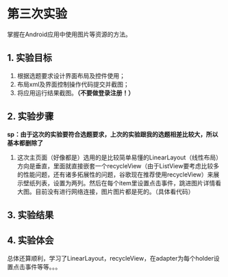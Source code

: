 # 第三次实验   
掌握在Android应用中使用图片等资源的方法。  
## 1. 实验目标  
1. 根据选题要求设计界面布局及控件使用；
2. 布局xml及界面控制操作代码提交并截图；
3. 将应用运行结果截图。**（不要做登录注册！）**  

## 2. 实验步骤  

**sp：由于这次的实验要符合选题要求，上次的实验跟我的选题相差比较大，所以基本都删除了**

1. 这次主页面（好像都是）选用的是比较简单易懂的LinearLayout（线性布局）方向是垂直，里面就直接嵌套一个recycleView（由于ListView要考虑比较多的性能问题，还有诸多拓展性的问题，谷歌现在推荐使用recycleView）来展示壁纸列表，设置为两列。然后在每个item里设置点击事件，跳进图片详情看大图。目前没有进行网络连接，图片图片都是死的。（具体看代码）


 ## 3. 实验结果  

 

 ## 4. 实验体会  
总体还算顺利，学习了LinearLayout，recycleView，在adapter为每个holder设置点击事件等等。。。